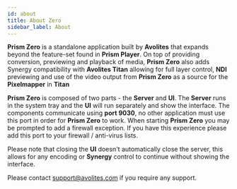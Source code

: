 ```yaml
---
id: about
title: About Zero
sidebar_label: About
---
```


**Prism Zero** is a standalone application built by **Avolites** that expands beyond the feature-set found in **Prism Player**. On top of providing conversion, previewing and playback of media, **Prism Zero** also adds Synergy compatibility with **Avolites Titan** allowing for full layer control, **NDI** previewing and use of the video output from **Prism Zero** as a source for the **Pixelmapper** in **Titan**

**Prism Zero** is composed of two parts - the **Server** and **UI**. The **Server** runs in the system tray and the **UI** will run separately and show the interface. The components communicate using **port 9030**, no other application must use this port in order for **Prism Zero** to work. When starting **Prism Zero** you may be prompted to add a firewall exception. If you have this experience please add this port to your firewall / anti-virus lists.

Please note that closing the **UI** doesn't automatically close the server, this allows for any encoding or **Synergy** control to continue without showing the interface.

Please contact <a href="mailto:support@avolites.com?subject=Prism%20Zero:">support@avolites.com</a> if you require any support.
